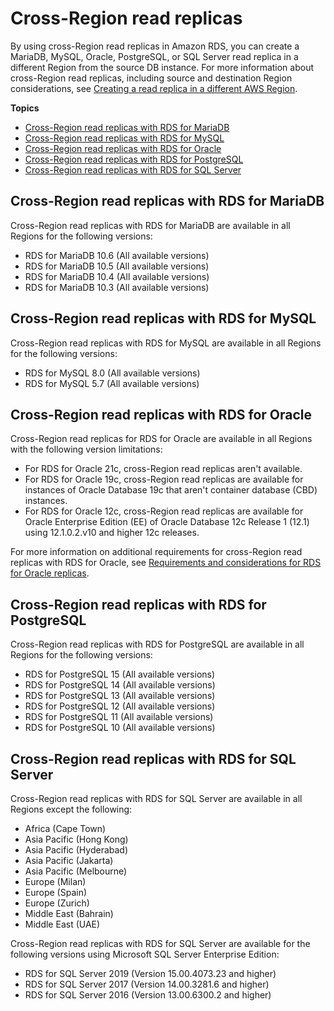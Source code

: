 # Cross\-Region read replicas<a name="Concepts.RDS_Fea_Regions_DB-eng.Feature.CrossRegionReadReplicas"></a>

By using cross\-Region read replicas in Amazon RDS, you can create a MariaDB, MySQL, Oracle, PostgreSQL, or SQL Server read replica in a different Region from the source DB instance\. For more information about cross\-Region read replicas, including source and destination Region considerations, see [Creating a read replica in a different AWS Region](USER_ReadRepl.md#USER_ReadRepl.XRgn)\.

**Topics**
+ [Cross\-Region read replicas with RDS for MariaDB](#Concepts.RDS_Fea_Regions_DB-eng.Feature.CrossRegionReadReplicas.mdb)
+ [Cross\-Region read replicas with RDS for MySQL](#Concepts.RDS_Fea_Regions_DB-eng.Feature.CrossRegionReadReplicas.my)
+ [Cross\-Region read replicas with RDS for Oracle](#Concepts.RDS_Fea_Regions_DB-eng.Feature.CrossRegionReadReplicas.ora)
+ [Cross\-Region read replicas with RDS for PostgreSQL](#Concepts.RDS_Fea_Regions_DB-eng.Feature.CrossRegionReadReplicas.pg)
+ [Cross\-Region read replicas with RDS for SQL Server](#Concepts.RDS_Fea_Regions_DB-eng.Feature.CrossRegionReadReplicas.sq)

## Cross\-Region read replicas with RDS for MariaDB<a name="Concepts.RDS_Fea_Regions_DB-eng.Feature.CrossRegionReadReplicas.mdb"></a>

Cross\-Region read replicas with RDS for MariaDB are available in all Regions for the following versions:
+ RDS for MariaDB 10\.6 \(All available versions\)
+ RDS for MariaDB 10\.5 \(All available versions\)
+ RDS for MariaDB 10\.4 \(All available versions\)
+ RDS for MariaDB 10\.3 \(All available versions\)

## Cross\-Region read replicas with RDS for MySQL<a name="Concepts.RDS_Fea_Regions_DB-eng.Feature.CrossRegionReadReplicas.my"></a>

Cross\-Region read replicas with RDS for MySQL are available in all Regions for the following versions:
+ RDS for MySQL 8\.0 \(All available versions\)
+ RDS for MySQL 5\.7 \(All available versions\)

## Cross\-Region read replicas with RDS for Oracle<a name="Concepts.RDS_Fea_Regions_DB-eng.Feature.CrossRegionReadReplicas.ora"></a>

Cross\-Region read replicas for RDS for Oracle are available in all Regions with the following version limitations:
+ For RDS for Oracle 21c, cross\-Region read replicas aren't available\.
+ For RDS for Oracle 19c, cross\-Region read replicas are available for instances of Oracle Database 19c that aren't container database \(CBD\) instances\.
+ For RDS for Oracle 12c, cross\-Region read replicas are available for Oracle Enterprise Edition \(EE\) of Oracle Database 12c Release 1 \(12\.1\) using 12\.1\.0\.2\.v10 and higher 12c releases\.

For more information on additional requirements for cross\-Region read replicas with RDS for Oracle, see [Requirements and considerations for RDS for Oracle replicas](oracle-read-replicas.limitations.md)\. 

## Cross\-Region read replicas with RDS for PostgreSQL<a name="Concepts.RDS_Fea_Regions_DB-eng.Feature.CrossRegionReadReplicas.pg"></a>

Cross\-Region read replicas with RDS for PostgreSQL are available in all Regions for the following versions:
+ RDS for PostgreSQL 15 \(All available versions\)
+ RDS for PostgreSQL 14 \(All available versions\)
+ RDS for PostgreSQL 13 \(All available versions\)
+ RDS for PostgreSQL 12 \(All available versions\)
+ RDS for PostgreSQL 11 \(All available versions\)
+ RDS for PostgreSQL 10 \(All available versions\)

## Cross\-Region read replicas with RDS for SQL Server<a name="Concepts.RDS_Fea_Regions_DB-eng.Feature.CrossRegionReadReplicas.sq"></a>

Cross\-Region read replicas with RDS for SQL Server are available in all Regions except the following:
+ Africa \(Cape Town\)
+ Asia Pacific \(Hong Kong\)
+ Asia Pacific \(Hyderabad\)
+ Asia Pacific \(Jakarta\)
+ Asia Pacific \(Melbourne\)
+ Europe \(Milan\)
+ Europe \(Spain\)
+ Europe \(Zurich\)
+ Middle East \(Bahrain\)
+ Middle East \(UAE\)

Cross\-Region read replicas with RDS for SQL Server are available for the following versions using Microsoft SQL Server Enterprise Edition:
+ RDS for SQL Server 2019 \(Version 15\.00\.4073\.23 and higher\)
+ RDS for SQL Server 2017 \(Version 14\.00\.3281\.6 and higher\)
+ RDS for SQL Server 2016 \(Version 13\.00\.6300\.2 and higher\)